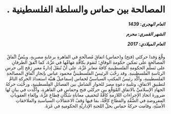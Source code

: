 <h1 dir="rtl">المصالحة بين حماس والسلطة الفلسطينية .</h1>

<h5 dir="rtl">العام الهجري:  1439

الشهر القمري: محرم

العام الميلادي: 2017</h5>

<p dir="rtl">وقَّعَ وَفدا حركتَي (فتح) و(حماس) اتفاقَ مُصالَحةٍ في القاهرةِ برعايةٍ مصريةٍ، وينُصُّ اتِّفاقُ المصالحةِ على تمكينِ حكومةِ الوفاقِ؛ لتقومَ بكافَّةِ مَهامِّها في غزَّةَ، كما اتَّفقَ الطرفانِ على تَسلُّمِ الحكومةِ الفلسطينيةِ كافةَ معابرِ غَزَّةَ، على أنْ تُنقَلَ إدارةُ معبرِ رَفَح إلى حرسِ الرئاسةِ الفلسطينيةِ. 
وقد رحَّبَ الرئيسُ الفلسطينيُّ محمود عباس بإنجازِ اتِّفاقِ المصالحةِ الفلسطينيةِ، وأكَّد رئيسُ المكتبِ السياسيِّ لحماس إسماعيلُ هَنيَّة استعدادَ الحركةِ التامَّ لتطبيقِ الاتفاقِ، وتلبيةِ دعوةِ مصرَ للحوارِ الشاملِ بين الفصائلِ الفِلَسطينيةِ، ورحَّبَت حركةُ الجهادِ الإسلاميِّ بالاتفاقِ المُوَقَّعِ بين حركتَي فتح وحماس في القاهرةِ، وأكَّدت في بيانٍ لها ضرورةَ اتخاذِ الإجراءاتِ اللازمةِ كافَّةً لتخفيفِ معاناةِ سُكَّانِ قِطاعِ غزَّةَ، وإلغاءِ العقوباتِ المفروضةِ في الضَّفَّةِ والقطاعِ كافَّةً، بما فيها وَقفُ الاعتقالاتِ السياسيةِ والملاحَقاتِ الأمنيَّةِ، وقامت حركةُ حماس بحلِّ اللجنةِ الإداريَّةِ الحكوميةِ في غَزةَ.</p></br>
